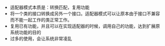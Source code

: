 - 适配器模式本质是：转换匹配，复用功能
- 将一个类的接口转换成另外一个接口。适配器模式可以让原本由于接口不兼容而不能一起工作的类正常工作。
- 复用已有功能，并且可以在实现适配器的时候，调用自己的功能，达到扩展原系统功能的目的
- 过多的使用，会让系统非常凌乱